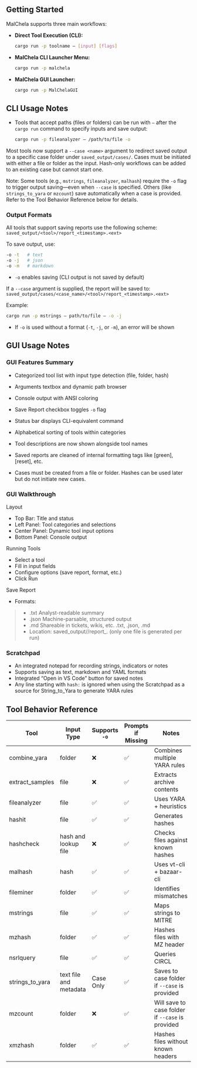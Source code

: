 ## Getting Started

MalChela supports three main workflows:

- **Direct Tool Execution (CLI):**

   ```bash
   cargo run -p toolname — [input] [flags]
   ```

- **MalChela CLI Launcher Menu:**

   ```bash
   cargo run -p malchela
   ```

- **MalChela GUI Launcher:**

   ```bash
   cargo run -p MalChelaGUI
   ```

## CLI Usage Notes

- Tools that accept paths (files or folders) can be run with `—` after the `cargo run` command to specify inputs and save output:
  ```bash
  cargo run -p fileanalyzer — /path/to/file -o
  ```
  

Most tools now support a `--case <name>` argument to redirect saved output to a specific case folder under `saved_output/cases/`. Cases must be initiated with either a file or folder as the input. Hash-only workflows can be added to an existing case but cannot start one.

Note: Some tools (e.g., `mstrings`, `fileanalyzer`, `malhash`) require the `-o` flag to trigger output saving—even when `--case` is specified. Others (like `strings_to_yara` or `mzcount`) save automatically when a case is provided. Refer to the Tool Behavior Reference below for details.

### Output Formats

All tools that support saving reports use the following scheme:
`saved_output/<tool>/report_<timestamp>.<ext>`

To save output, use:

```bash
-o -t   # text
-o -j   # json
-o -m   # markdown
```

- `-o` enables saving (CLI output is not saved by default)


If a `--case` argument is supplied, the report will be saved to:
`saved_output/cases/<case_name>/<tool>/report_<timestamp>.<ext>`

Example:

```bash
cargo run -p mstrings — path/to/file — -o -j
```
- If `-o` is used without a format (`-t`, `-j`, or `-m`), an error will be shown



## GUI Usage Notes


### GUI Features Summary

- Categorized tool list with input type detection (file, folder, hash)
- Arguments textbox and dynamic path browser
- Console output with ANSI coloring
- Save Report checkbox toggles `-o` flag
- Status bar displays CLI-equivalent command
- Alphabetical sorting of tools within categories
- Tool descriptions are now shown alongside tool names
- Saved reports are cleaned of internal formatting tags like [green], [reset], etc.

- Cases must be created from a file or folder. Hashes can be used later but do not initiate new cases.

### GUI Walkthrough

Layout

- Top Bar: Title and status
- Left Panel: Tool categories and selections
- Center Panel: Dynamic tool input options
- Bottom Panel: Console output

Running Tools

- Select a tool
- Fill in input fields
- Configure options (save report, format, etc.)
- Click Run


Save Report

- Formats:
>- .txt		Analyst-readable summary
>- .json	Machine-parsable, structured output
>- .md 		Shareable in tickets, wikis, etc. .txt, .json, .md
>- Location: saved_output/<tool>/report_<timestamp>.<ext> (only one file is generated per run)
		


### Scratchpad  

- An integrated notepad for recording strings, indicators or notes
- Supports saving as text, markdown and YAML formats
- Integrated “Open in VS Code” button for saved notes
- Any line starting with `hash:` is ignored when using the Scratchpad as a source for String_to_Yara to generate YARA rules

## Tool Behavior Reference
| Tool            | Input Type             | Supports `-o` | Prompts if Missing | Notes                             |
|-----------------|------------------------|---------------|--------------------|-----------------------------------|
| combine_yara    | folder                 | ❌            | ✅                 | Combines multiple YARA rules      |
| extract_samples | file                   | ❌            | ✅                 | Extracts archive contents         |
| fileanalyzer    | file                   | ✅            | ✅                 | Uses YARA + heuristics            |
| hashit          | file                   | ✅            | ✅                 | Generates hashes                  |
| hashcheck       | hash and lookup file    | ❌            | ✅                 | Checks files against known hashes |
| malhash         | hash                   | ✅            | ✅                 | Uses vt-cli + bazaar-cli          |
| fileminer   | folder                 | ✅            | ✅                 | Identifies mismatches             |
| mstrings        | file                   | ✅            | ✅                 | Maps strings to MITRE             |
| mzhash          | folder                 | ✅            | ✅                 | Hashes files with MZ header       |
| nsrlquery       | file                   | ✅            | ✅                 | Queries CIRCL                     |
| strings_to_yara | text file and metadata | Case Only     | ✅                 | Saves to case folder if `--case` is provided              |
| mzcount         | folder                 | ❌            | ✅                 | Will save to case folder if `--case` is provided          |
| xmzhash         | folder                 | ✅            | ✅                 | Hashes files without known headers|